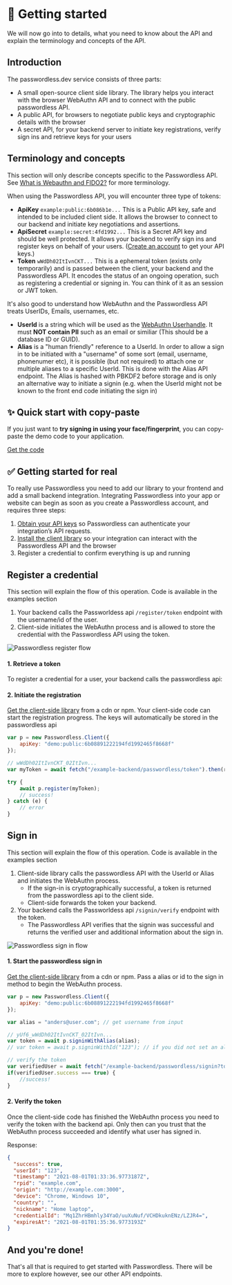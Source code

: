 # 🚀 Getting started

We will now go into to details, what you need to know about the API and explain the terminology and concepts of the API.

## Introduction

The passwordless.dev service consists of three parts:

* A small open-source client side library. The library helps you interact with the browser WebAuthn API and to connect with the public passwordless API.
* A public API, for browsers to negotiate public keys and cryptographic details with the browser
* A secret API, for your backend server to initiate key registrations, verify sign ins and retrieve keys for your users


## Terminology and concepts

This section will only describe concepts specific to the Passwordless API. See [What is Webauthn and FIDO2?](what-is-webauthn-and-fido2) for more terminology.

When using the Passwordless API, you will encounter three type of tokens:

* **ApiKey** `example:public:6b086b1e...` This is a Public API key, safe and intended to be included client side. It allows the browser to connect to our backend and initiate key negotiations and assertions.
* **ApiSecret** `example:secret:4fd1992...` This is a Secret API key and should be well protected. It allows your backend to verify sign ins and register keys on behalf of your users. ([Create an account](https://beta.passwordless.dev/create-account) to get your API keys.)
* **Token** `wWdDh02ItIvnCKT...` This is a ephemeral token (exists only temporarily) and is passed between the client, your backend and the Passwordless API. It encodes the status of an ongoing operation, such as registering a credential or signing in. You can think of it as an session or JWT token.

It's also good to understand how WebAuthn and the Passwordless API treats UserIDs, Emails, usernames, etc.

* **UserId** is a string which will be used as the [WebAuthn Userhandle](https://www.w3.org/TR/webauthn-2/#dom-publickeycredentialuserentity-id). It must **NOT contain PII** such as an email or similiar (This should be a database ID or GUID).
* **Alias** is a "human friendly" reference to a UserId. In order to allow a sign in to be initiated with a "username" of some sort (email, username, phonenumer etc), it is possible (but not required) to attach one or multiple aliases to a specific UserId. This is done with the Alias API endpoint. The Alias is hashed with PBKDF2 before storage and is only an alternative way to initiate a signin (e.g. when the UserId might not be known to the front end code initiating the sign in)

## ✨ Quick start with copy-paste <Badge text="frontend only" type="tip"/>

If you just want to **try signing in using your face/fingerprint**, you can copy-paste the demo code to your application.

[Get the code](demo-and-examples.html#copy-paste-demo-client-side-only)

## ✅ Getting started for real

To really use Passwordless you need to add our library to your frontend and add a small backend integration. 
Integrating Passwordless into your app or website can begin as soon as you create a Passwordless account, and requires three steps:


1. [Obtain your API keys](https://beta.passwordless.dev/create-account) so Passwordless can authenticate your integration’s API requests.
2. [Install the client library](https://github.com/passwordless/passwordless-client-js#get-coding) so your integration can interact with the Passwordless API and the browser
3. Register a credential to confirm everything is up and running


## Register a credential

This section will explain the flow of this operation. Code is available in the examples section

1. Your backend calls the Passworldess api `/register/token` endpoint with the username/id of the user.
2. Client-side initiates the WebAuthn process and is allowed to store the credential with the Passwordless API using the token.

![Passwordless register flow](https://cdn.passwordless.dev/assets/passwordless.register.png)

#### 1. Retrieve a token <Badge text="backend" type="warning"/>

To register a credential for a user, your backend calls the passwordless api:

<CodeSwitcher :languages="{js:'JavaScript',http:'HTTP'}">
<template v-slot:js>

```js
// your backend app.js
const payload = {
    userId: "123",
    username:"anders@passwordless.dev",
    displayname:"Mr. Anders Åberg",
    aliases: ["anders@passwordless.dev"] // Allow signin to be initiated without knowing userid
};

// Make a HTTPS POST to `/register/token` with the UserId (using your ApiSecret)...
var token = await fetch(apiurl + "/register/token", {
    method: "POST",
    body: JSON.stringify(payload),
    headers: { ApiSecret: API_SECRET, 'Content-Type': 'application/json'}
}).then(r => r.text());

console.log("received token", token); // "wWdDh02ItIvnCKT_02ItIvn..."
```
</template>
<template v-slot:http>

```http
POST https://apiv2.passwordless.dev/register/token
ApiSecret: demo:secret:yyy
Content-Type: application/json

{ "UserId": "123", "username": "anders@passwordless.dev", "displayName": "Mr. Anders Åberg" } 
```
Response:
```json
"wWdDh02ItIvnCKT_02ItIvn..."
```
</template>
</CodeSwitcher>

#### 2. Initiate the registration <Badge text="frontend" type="tip"/>

[Get the client-side library](https://github.com/passwordless/passwordless-client-js) from a cdn or npm.
Your client-side code can start the registration progress. The keys will automatically be stored in the passwordless api

```js
var p = new Passwordless.Client({
    apiKey: "demo:public:6b08891222194fd1992465f8668f"
});

// wWdDh02ItIvnCKT_02ItIvn...
var myToken = await fetch("/example-backend/passwordless/token").then(r => r.text());

try {
    await p.register(myToken);
    // success!
} catch (e) {
    // error    
}
```


## Sign in

This section will explain the flow of this operation. Code is available in the examples section

1. Client-side library calls the passwordless API with the UserId or Alias and initiates the WebAuthn process.
    * If the sign-in is cryptographically successful, a token is returned from the passwordless api to the client side.
    * Client-side forwards the token your backend.
2. Your backend calls the Passworldess api `/signin/verify` endpoint with the token.
    * The Passwordless API verifies that the signin was successful and returns the verified user and additional information about the sign in. 

![Passwordless sign in flow](https://cdn.passwordless.dev/assets/passwordless.signin.png?v1)

#### 1. Start the passwordless sign in <Badge text="frontend" type="tip"/>

[Get the client-side library](https://github.com/passwordless/passwordless-client-js) from a cdn or npm.
Pass a alias or id to the sign in method to begin the WebAuthn process.

```js
var p = new Passwordless.Client({
    apiKey: "demo:public:6b08891222194fd1992465f8668f"
});

var alias = "anders@user.com"; // get username from input

// yUf6_wWdDh02ItIvnCKT_02ItIvn...
var token = await p.signinWithAlias(alias);
// var token = await p.signinWithId("123"); // if you did not set an alias, you can signin with the UserId.

// verify the token
var verifiedUser = await fetch("/example-backend/passwordless/signin?token=" + token).then(r => r.json());
if(verifiedUser.success === true) {
    //success!
}
```

#### 2. Verify the token <Badge text="backend" type="warning"/>

Once the client-side code has finished the WebAuthn process you need to verify the token with the backend api.
Only then can you trust that the WebAuthn process succeeded and identify what user has signed in.

<CodeSwitcher :languages="{js:'JavaScript',http:'HTTP'}">
<template v-slot:js>

```js
const token = { token: req.query.token };

const response = await fetch(apiurl + "/signin/verify", {
    method: "POST",
    body: JSON.stringify(token),
    headers: { ApiSecret: API_SECRET, 'Content-Type': 'application/json' }
});

var body = await response.json();
if (body.success) {
    console.log("Succesfully verfied signin for user", body);
} else {
    console.warn("Sign in failed", body);
}
```
</template>
<template v-slot:http>

```http
POST https://apiv2.passwordless.dev/signin/verify
ApiSecret: demo:secret:yyy
Content-Type: application/json

{ "token": "yUf6_wWdDh02ItIvnCKT_02ItIvn..." }
```
</template>
</CodeSwitcher>

Response:
```json
{
  "success": true,
  "userId": "123",
  "timestamp": "2021-08-01T01:33:36.9773187Z",
  "rpid": "example.com",
  "origin": "http://example.com:3000",
  "device": "Chrome, Windows 10",
  "country": "",
  "nickname": "Home laptop",
  "credentialId": "Mq1ZhrHBmhly34YaO/uuXuNuf/VCHDkuknENz/LZJR4=",
  "expiresAt": "2021-08-01T01:35:36.9773193Z"
}
```

## And you're done!

That's all that is required to get started with Passwordless.
There will be more to explore however, see our other API endpoints.